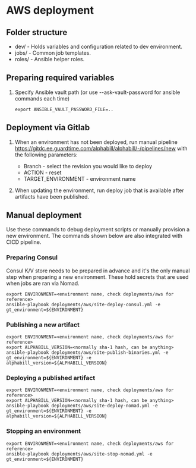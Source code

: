 # AWS deployment

## Folder structure

* dev/ - Holds variables and configuration related to dev environment.
* jobs/ - Common job templates.
* roles/ - Ansible helper roles.

## Preparing required variables

1. Specify Ansible vault path (or use --ask-vault-password for ansible commands each time)

    ```console
    export ANSIBLE_VAULT_PASSWORD_FILE=..
    ```

## Deployment via Gitlab

1. When an environment has not been deployed, run manual pipeline <https://gitdc.ee.guardtime.com/alphabill/alphabill/-/pipelines/new>
with the following parameters:

    * Branch - select the revision you would like to deploy
    * ACTION - reset
    * TARGET_ENVIRONMENT - environment name

2. When updating the environment, run deploy job that is available after artifacts have been published.

## Manual deployment

Use these commands to debug deployment scripts or manually provision a new environment. The commands shown below are also integrated with CICD pipeline.

### Preparing Consul

Consul K/V store needs to be prepared in advance and it's the only manual step when preparing a new environment.
These hold secrets that are used when jobs are ran via Nomad.

```console
export ENVIRONMENT=<environment name, check deployments/aws for reference>
ansible-playbook deployments/aws/site-deploy-consul.yml -e gt_environment=${ENVIRONMENT}
```

### Publishing a new artifact

```console
export ENVIRONMENT=<environment name, check deployments/aws for reference>
export ALPHABILL_VERSION=<normally sha-1 hash, can be anything>
ansible-playbook deployments/aws/site-publish-binaries.yml -e gt_environment=${ENVIRONMENT} -e alphabill_version=${ALPHABILL_VERSION}
```

### Deploying a published artifact

```console
export ENVIRONMENT=<environment name, check deployments/aws for reference>
export ALPHABILL_VERSION=<normally sha-1 hash, can be anything>
ansible-playbook deployments/aws/site-deploy-nomad.yml -e gt_environment=${ENVIRONMENT} -e alphabill_version=${ALPHABILL_VERSION}
```

### Stopping an environment

```console
export ENVIRONMENT=<environment name, check deployments/aws for reference>
ansible-playbook deployments/aws/site-stop-nomad.yml -e gt_environment=${ENVIRONMENT}
```
